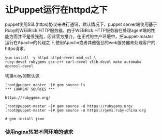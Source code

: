 # 让Puppet运行在httpd之下

puppet使用SSL\(https\)协议来进行通讯，默认情况下，puppet server端使用基于Ruby的WEBRick HTTP服务器。由于WEBRick HTTP服务器在处理agent端的性能方面并不是很强劲，因此官方推介，在正式的生产环境中，把puppet-master运行在Apache的代理之下,使用Apache或者其他强劲的web服务器来处理客户的https请求。

```
yum install -y httpd httpd-devel mod_ssl \
ruby-devel rubygems gcc-c++ curl-devel zlib-devel make automake  openssl-devel
```

切换ruby的默认源

```
[root@puppet-master ~]# gem source ls
*** CURRENT SOURCES ***

https://rubygems.org/

[root@puppet-master ~]# gem source -d https://rubygems.org/
[root@puppet-master ~]# gem source -a https://gems.ruby-china.org
```



```
# gem install json
```

### 使用nginx转发不同环境的请求



